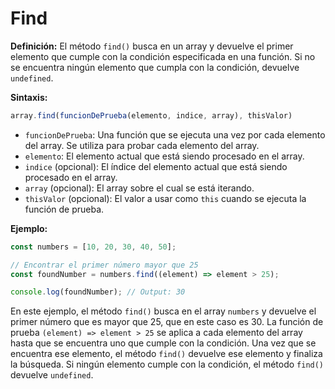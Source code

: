 # Find

**Definición:**
El método `find()` busca en un array y devuelve el primer elemento que cumple con la condición especificada en una función. Si no se encuentra ningún elemento que cumpla con la condición, devuelve `undefined`.

**Sintaxis:**

```javascript
array.find(funcionDePrueba(elemento, indice, array), thisValor)
```

- `funcionDePrueba`: Una función que se ejecuta una vez por cada elemento del array. Se utiliza para probar cada elemento del array.
- `elemento`: El elemento actual que está siendo procesado en el array.
- `indice` (opcional): El índice del elemento actual que está siendo procesado en el array.
- `array` (opcional): El array sobre el cual se está iterando.
- `thisValor` (opcional): El valor a usar como `this` cuando se ejecuta la función de prueba.

**Ejemplo:**

```javascript
const numbers = [10, 20, 30, 40, 50];

// Encontrar el primer número mayor que 25
const foundNumber = numbers.find((element) => element > 25);

console.log(foundNumber); // Output: 30
```

En este ejemplo, el método `find()` busca en el array `numbers` y devuelve el primer número que es mayor que 25, que en este caso es 30. La función de prueba `(element) => element > 25` se aplica a cada elemento del array hasta que se encuentra uno que cumple con la condición. Una vez que se encuentra ese elemento, el método `find()` devuelve ese elemento y finaliza la búsqueda. Si ningún elemento cumple con la condición, el método `find()` devuelve `undefined`.
